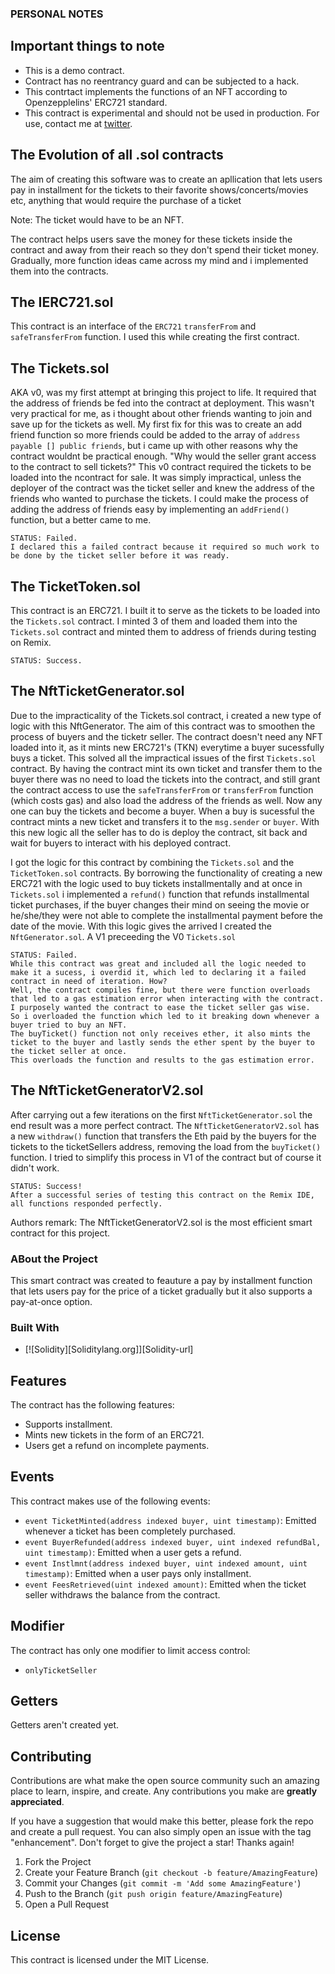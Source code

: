 ### PERSONAL NOTES

## Important things to note
-   This is a demo contract.
-   Contract has no reentrancy guard and can be subjected to a hack.
-   This contrtact implements the functions of an NFT according to Openzepplelins' ERC721 standard.
-   This contract is experimental and should not be used in production. For use, contact me at [twitter](https://twitter.com/thatatlantean).

## The Evolution of all .sol contracts
The aim of creating this software was to create an apllication that lets users pay in  installment for the tickets to their favorite shows/concerts/movies etc, anything that would require the purchase of a ticket

Note: The ticket would have to be an NFT.

The contract helps users save the money for these tickets inside the contract and away from their reach so they don't spend their ticket money.
Gradually, more function ideas came across my mind and i implemented them into the contracts.

##  The IERC721.sol
This contract is an interface of the `ERC721` `transferFrom` and `safeTransferFrom` function. I used this while creating the first contract.
    
## The Tickets.sol
AKA v0, was my first attempt at bringing this project to life. 
It required that the address of friends be fed into the contract at deployment.
This wasn't very practical for me, as i thought about other friends wanting to join and save up for the tickets as well.
My first fix for this was to create an add friend function so more friends could be added to the array of `address payable [] public friends`, but i came up with other reasons why the contract wouldnt be practical enough. 
    "Why would the seller grant access to the contract to sell tickets?"
This v0 contract required the tickets to be loaded into the ncontract for sale. It was simply impractical, unless the deployer of the contract was the ticket seller and knew the address of the friends who wanted to purchase the tickets.
I could make the process of adding the address of friends easy by implementing an `addFriend()` function, but a better came to me.
    
    STATUS: Failed.
    I declared this a failed contract because it required so much work to be done by the ticket seller before it was ready. 

## The TicketToken.sol
This contract is an ERC721. I built it to serve as the tickets to be loaded into the `Tickets.sol` contract. 
I minted 3 of them and loaded them into the `Tickets.sol` contract and minted them to address of friends during testing on Remix.

    STATUS: Success.

## The NftTicketGenerator.sol
Due to the impracticality of the Tickets.sol contract, i created a new type of logic with this NftGenerator. 
The aim of this contract was to smoothen the process of buyers and the ticketr seller.
The contract doesn't need any NFT loaded into it, as it mints new ERC721's (TKN) everytime a buyer sucessfully buys a ticket. 
This solved all the impractical issues of the first `Tickets.sol` contract.
By having the contract mint its own ticket and transfer them to the buyer there was no need to load the tickets into the contract, and still grant the contract access to use the `safeTransferFrom` or `transferFrom` function (which costs gas) and also load the address of the friends as well.
Now any one can buy the tickets and become a buyer.
When a buy is sucessful the contract mints a new ticket and transfers it to the `msg.sender` or `buyer`. With this new logic all the seller has to do is deploy the contract, sit back and wait for buyers to interact with his deployed contract.

I got the logic for this contract by combining the `Tickets.sol` and the `TicketToken.sol` contracts. By borrowing the functionality of creating a new ERC721 with the logic used to buy tickets installmentally and at once in `Tickets.sol` i implemented a `refund()` function that refunds installmental ticket purchases, if the buyer changes their mind on seeing the movie or he/she/they were not able to complete the installmental payment before the date of the movie.
With this logic gives the arrived I created the `NftGenerator.sol`. A V1 preceeding the V0 `Tickets.sol`

    STATUS: Failed.
    While this contract was great and included all the logic needed to make it a sucess, i overdid it, which led to declaring it a failed contract in need of iteration. How?
    Well, the contract compiles fine, but there were function overloads that led to a gas estimation error when interacting with the contract.
    I purposely wanted the contract to ease the ticket seller gas wise.
    So i overloaded the function which led to it breaking down whenever a buyer tried to buy an NFT.
    The buyTicket() function not only receives ether, it also mints the ticket to the buyer and lastly sends the ether spent by the buyer to the ticket seller at once.
    This overloads the function and results to the gas estimation error.
    

## The NftTicketGeneratorV2.sol
After carrying out a few iterations on the first `NftTicketGenerator.sol` the end result was a more perfect contract. 
The `NftTicketGeneratorV2.sol` has a new `withdraw()` function that transfers the Eth paid by the buyers for the tickets to the ticketSellers address, removing the load from the `buyTicket()` function.
I tried to simplify this process in V1 of the contract but of course it didn't work.

    STATUS: Success!
    After a successful series of testing this contract on the Remix IDE, all functions responded perfectly.

Authors remark: The NftTicketGeneratorV2.sol is the most efficient smart contract for this project.

### ABout the Project

This smart contract was created to feauture a pay by installment function that lets users pay for the price of a ticket gradually but it also supports a pay-at-once option.

### Built With

* [![Solidity][Soliditylang.org]][Solidity-url]

## Features
The contract has the following features:

-   Supports installment. 
-   Mints new tickets in the form of an ERC721.
-   Users get a refund on incomplete payments.

## Events
This contract makes use of the following events:

-   `event TicketMinted(address indexed buyer, uint timestamp)`: Emitted whenever a ticket has been completely purchased.
-   `event BuyerRefunded(address indexed buyer, uint indexed refundBal, uint timestamp)`: Emitted when a user gets a refund.
-   `event Instlmnt(address indexed buyer, uint indexed amount, uint timestamp)`: Emitted when a user pays only installment.
-   `event FeesRetrieved(uint indexed amount)`: Emitted when the ticket seller withdraws the balance from the contract.

## Modifier
The contract has only one modifier to limit access control:

-   `onlyTicketSeller`

## Getters
Getters aren't created yet.

## Contributing

Contributions are what make the open source community such an amazing place to learn, inspire, and create. Any contributions you make are **greatly appreciated**.

If you have a suggestion that would make this better, please fork the repo and create a pull request. You can also simply open an issue with the tag "enhancement".
Don't forget to give the project a star! Thanks again!

1. Fork the Project
2. Create your Feature Branch (`git checkout -b feature/AmazingFeature`)
3. Commit your Changes (`git commit -m 'Add some AmazingFeature'`)
4. Push to the Branch (`git push origin feature/AmazingFeature`)
5. Open a Pull Request

## License

This contract is licensed under the MIT License.



